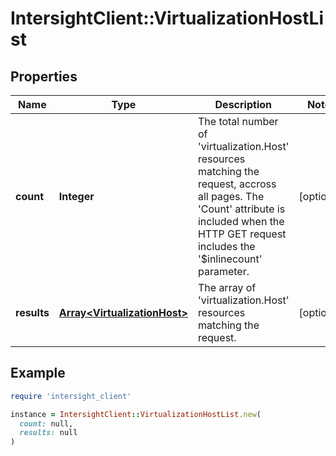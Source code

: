 # IntersightClient::VirtualizationHostList

## Properties

| Name | Type | Description | Notes |
| ---- | ---- | ----------- | ----- |
| **count** | **Integer** | The total number of &#39;virtualization.Host&#39; resources matching the request, accross all pages. The &#39;Count&#39; attribute is included when the HTTP GET request includes the &#39;$inlinecount&#39; parameter. | [optional] |
| **results** | [**Array&lt;VirtualizationHost&gt;**](VirtualizationHost.md) | The array of &#39;virtualization.Host&#39; resources matching the request. | [optional] |

## Example

```ruby
require 'intersight_client'

instance = IntersightClient::VirtualizationHostList.new(
  count: null,
  results: null
)
```

